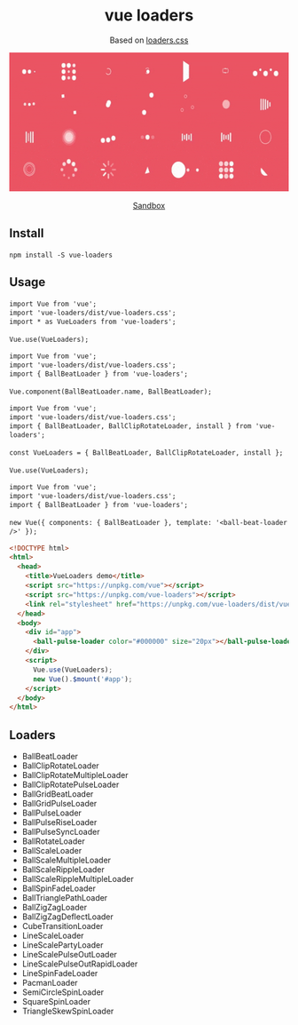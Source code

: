 <h1 align="center">vue loaders</h1>

<p align="center">
  Based on <a href="https://github.com/ConnorAtherton/loaders.css">loaders.css</a>
</p>
<p align="center">
  <img src="vue-loaders.gif" alt="Preview" width="600" height="250">
</p>
<p align="center">
  <a href="http://hokid.github.com/vue-loaders?v=1">Sandbox</a>
</p>

## Install

```JS
npm install -S vue-loaders
```


## Usage

```JS
import Vue from 'vue';
import 'vue-loaders/dist/vue-loaders.css';
import * as VueLoaders from 'vue-loaders';

Vue.use(VueLoaders);

```

```JS
import Vue from 'vue';
import 'vue-loaders/dist/vue-loaders.css';
import { BallBeatLoader } from 'vue-loaders';

Vue.component(BallBeatLoader.name, BallBeatLoader);
```

```JS
import Vue from 'vue';
import 'vue-loaders/dist/vue-loaders.css';
import { BallBeatLoader, BallClipRotateLoader, install } from 'vue-loaders';

const VueLoaders = { BallBeatLoader, BallClipRotateLoader, install };

Vue.use(VueLoaders);
```

```JS
import Vue from 'vue';
import 'vue-loaders/dist/vue-loaders.css';
import { BallBeatLoader } from 'vue-loaders';

new Vue({ components: { BallBeatLoader }, template: '<ball-beat-loader />' });
```

```HTML
<!DOCTYPE html>
<html>
  <head>
    <title>VueLoaders demo</title>
    <script src="https://unpkg.com/vue"></script>
    <script src="https://unpkg.com/vue-loaders"></script>
    <link rel="stylesheet" href="https://unpkg.com/vue-loaders/dist/vue-loaders.css">
  </head>
  <body>
    <div id="app">
      <ball-pulse-loader color="#000000" size="20px"></ball-pulse-loader>
    </div>
    <script>
      Vue.use(VueLoaders);
      new Vue().$mount('#app');
    </script>
  </body>
</html>
```

## Loaders

 * BallBeatLoader
 * BallClipRotateLoader
 * BallClipRotateMultipleLoader
 * BallClipRotatePulseLoader
 * BallGridBeatLoader
 * BallGridPulseLoader
 * BallPulseLoader
 * BallPulseRiseLoader
 * BallPulseSyncLoader
 * BallRotateLoader
 * BallScaleLoader
 * BallScaleMultipleLoader
 * BallScaleRippleLoader
 * BallScaleRippleMultipleLoader
 * BallSpinFadeLoader
 * BallTrianglePathLoader
 * BallZigZagLoader
 * BallZigZagDeflectLoader
 * CubeTransitionLoader
 * LineScaleLoader
 * LineScalePartyLoader
 * LineScalePulseOutLoader
 * LineScalePulseOutRapidLoader
 * LineSpinFadeLoader
 * PacmanLoader
 * SemiCircleSpinLoader
 * SquareSpinLoader
 * TriangleSkewSpinLoader

